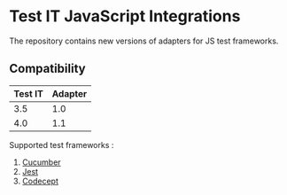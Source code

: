 # Test IT JavaScript Integrations
The repository contains new versions of adapters for JS test frameworks.

## Compatibility

| Test IT | Adapter |
|---------|---------|
| 3.5     | 1.0     |
| 4.0     | 1.1     |

Supported test frameworks :
 1. [Cucumber](https://github.com/testit-tms/adapters-js/tree/main/testit-adapter-cucumber)
 2. [Jest](https://github.com/testit-tms/adapters-js/tree/main/testit-adapter-jest)
 3. [Codecept](https://github.com/testit-tms/adapters-js/tree/main/testit-adapter-codecept)

